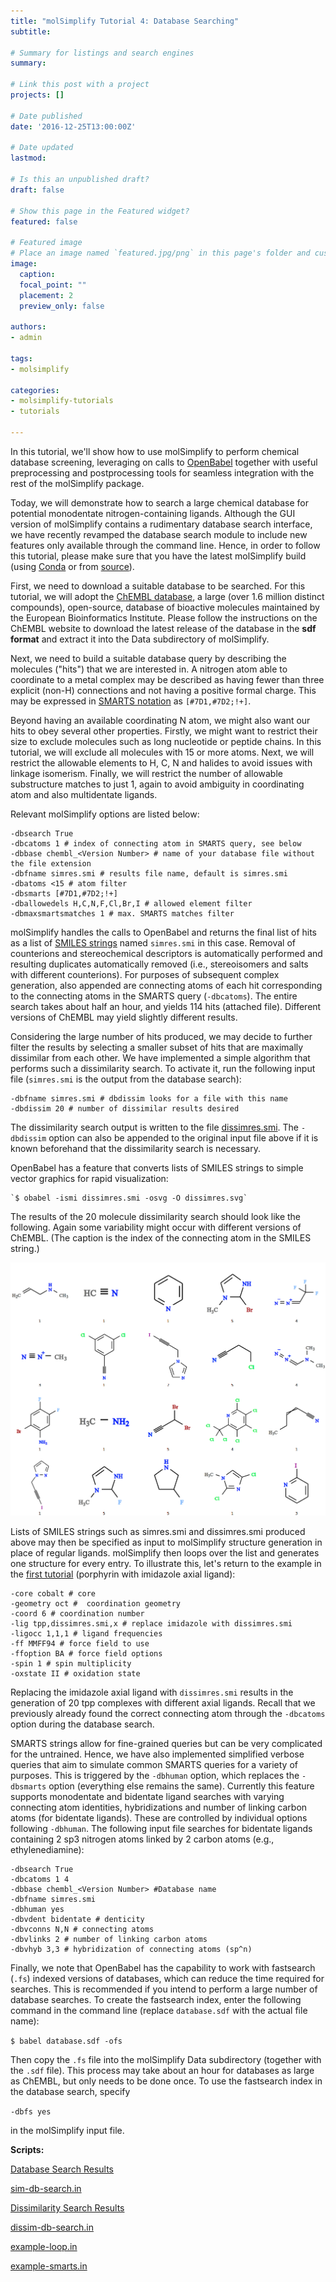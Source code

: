 ```yaml
---
title: "molSimplify Tutorial 4: Database Searching"
subtitle: 

# Summary for listings and search engines
summary: 

# Link this post with a project
projects: []

# Date published
date: '2016-12-25T13:00:00Z'

# Date updated
lastmod: 

# Is this an unpublished draft?
draft: false

# Show this page in the Featured widget?
featured: false

# Featured image
# Place an image named `featured.jpg/png` in this page's folder and customize its options here.
image:
  caption: 
  focal_point: ""
  placement: 2
  preview_only: false

authors:
- admin

tags:
- molsimplify

categories:
- molsimplify-tutorials
- tutorials

---
```

In this tutorial, we'll show how to use molSimplify to perform chemical database screening, leveraging on calls to [OpenBabel](http://openbabel.org/docs/dev/Fingerprints/intro.html) together with useful preprocessing and postprocessing tools for seamless integration with the rest of the molSimplify package.


Today, we will demonstrate how to search a large chemical database for potential monodentate nitrogen-containing ligands. Although the GUI version of molSimplify contains a rudimentary database search interface, we have recently revamped the database search module to include new features only available through the command line. Hence, in order to follow this tutorial, please make sure that you have the latest molSimplify build (using [Conda](../2021-10-27-installing-molsimplify/) or from [source](http://github.com/hjkgrp/molSimplify/tree/compact)).


First, we need to download a suitable database to be searched. For this tutorial, we will adopt the [ChEMBL database](http://www.ebi.ac.uk/chembl/), a large (over 1.6 million distinct compounds), open-source, database of bioactive molecules maintained by the European Bioinformatics Institute. Please follow the instructions on the ChEMBL website to download the latest release of the database in the **sdf format** and extract it into the Data subdirectory of molSimplify. 


Next, we need to build a suitable database query by describing the molecules ("hits") that we are interested in. A nitrogen atom able to coordinate to a metal complex may be described as having fewer than three explicit (non-H) connections and not having a positive formal charge. This may be expressed in [SMARTS notation](http://www.daylight.com/dayhtml/doc/theory/theory.smarts.html) as `[#7D1,#7D2;!+]`.


Beyond having an available coordinating N atom, we might also want our hits to obey several other properties. Firstly, we might want to restrict their size to exclude molecules such as long nucleotide or peptide chains. In this tutorial, we will exclude all molecules with 15 or more atoms. Next, we will restrict the allowable elements to H, C, N and halides to avoid issues with linkage isomerism. Finally, we will restrict the number of allowable substructure matches to just 1, again to avoid ambiguity in coordinating atom and also multidentate ligands.


Relevant molSimplify options are listed below:

```
-dbsearch True
-dbcatoms 1 # index of connecting atom in SMARTS query, see below
-dbbase chembl_<Version Number> # name of your database file without the file extension
-dbfname simres.smi # results file name, default is simres.smi
-dbatoms <15 # atom filter
-dbsmarts [#7D1,#7D2;!+]
-dballowedels H,C,N,F,Cl,Br,I # allowed element filter
-dbmaxsmartsmatches 1 # max. SMARTS matches filter
```

molSimplify handles the calls to OpenBabel and returns the final list of hits as a list of [SMILES strings](http://www.daylight.com/dayhtml/doc/theory/theory.smiles.html) named `simres.smi` in this case. Removal of counterions and stereochemical descriptors is automatically performed and resulting duplicates automatically removed (i.e., stereoisomers and salts with different counterions). For purposes of subsequent complex generation, also appended are connecting atoms of each hit corresponding to the connecting atoms in the SMARTS query (`-dbcatoms`). The entire search takes about half an hour, and yields 114 hits (attached file). Different versions of ChEMBL may yield slightly different results.


Considering the large number of hits produced, we may decide to further filter the results by selecting a smaller subset of hits that are maximally dissimilar from each other. We have implemented a simple algorithm that performs such a dissimilarity search. To activate it, run the following input file (`simres.smi` is the output from the database search):

```
-dbfname simres.smi # dbdissim looks for a file with this name  
-dbdissim 20 # number of dissimilar results desired
```

The dissimilarity search output is written to the file [dissimres.smi](dissimres.smi). The `-dbdissim` option can also be appended to the original input file above if it is known beforehand that the dissimilarity search is necessary.


OpenBabel has a feature that converts lists of SMILES strings to simple vector graphics for rapid visualization:


    `$ obabel -ismi dissimres.smi -osvg -O dissimres.svg`


The results of the 20 molecule dissimilarity search should look like the following. Again some variability might occur with different versions of ChEMBL. (The caption is the index of the connecting atom in the SMILES string.)


![](4-dissim.png)


Lists of SMILES strings such as simres.smi and dissimres.smi produced above may then be specified as input to molSimplify structure generation in place of regular ligands. molSimplify then loops over the list and generates one structure for every entry. To illustrate this, let's return to the example in the [first tutorial](../2016-06-18-molsimplify-tutorial-1-structure-generation/) (porphyrin with imidazole axial ligand):

```
-core cobalt # core  
-geometry oct #  coordination geometry  
-coord 6 # coordination number  
-lig tpp,dissimres.smi,x # replace imidazole with dissimres.smi  
-ligocc 1,1,1 # ligand frequencies  
-ff MMFF94 # force field to use  
-ffoption BA # force field options  
-spin 1 # spin multiplicity  
-oxstate II # oxidation state
```

Replacing the imidazole axial ligand with `dissimres.smi` results in the generation of 20 tpp complexes with different axial ligands. Recall that we previously already found the correct connecting atom through the `-dbcatoms` option during the database search.


SMARTS strings allow for fine-grained queries but can be very complicated for the untrained. Hence, we have also implemented simplified verbose queries that aim to simulate common SMARTS queries for a variety of purposes. This is triggered by the `-dbhuman` option, which replaces the `-dbsmarts` option (everything else remains the same). Currently this feature supports monodentate and bidentate ligand searches with varying connecting atom identities, hybridizations and number of linking carbon atoms (for bidentate ligands). These are controlled by individual options following `-dbhuman`. The following input file searches for bidentate ligands containing 2 sp3 nitrogen atoms linked by 2 carbon atoms (e.g., ethylenediamine):

```
-dbsearch True
-dbcatoms 1 4
-dbbase chembl_<Version Number> #Database name
-dbfname simres.smi
-dbhuman yes
-dbvdent bidentate # denticity
-dbvconns N,N # connecting atoms
-dbvlinks 2 # number of linking carbon atoms
-dbvhyb 3,3 # hybridization of connecting atoms (sp^n)
```

Finally, we note that OpenBabel has the capability to work with fastsearch (`.fs`) indexed versions of databases, which can reduce the time required for searches. This is recommended if you intend to perform a large number of database searches. To create the fastsearch index, enter the following command in the command line (replace `database.sdf` with the actual file name):

`$ babel database.sdf -ofs`

Then copy the `.fs` file into the molSimplify Data subdirectory (together with the `.sdf` file). This process may take about an hour for databases as large as ChEMBL, but only needs to be done once. To use the fastsearch index in the database search, specify


`-dbfs yes`


in the molSimplify input file.

**Scripts:**

[Database Search Results](simres.smi)

[sim-db-search.in](sim-db-search.in)

[Dissimilarity Search Results](dissimres.smi)

[dissim-db-search.in](dissim-db-search.in)

[example-loop.in](example-loop.in)

[example-smarts.in](example-smarts.in)

